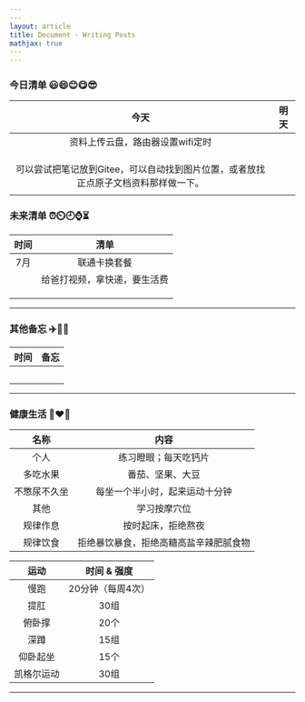 ```yaml
---
​---
layout: article
title: Document - Writing Posts
mathjax: true
​---
---
```




### 今日清单 :smiley::smile::blush::yum::sunglasses:

|                             今天                             | 明天 |
| :----------------------------------------------------------: | :--: |
|               资料上传云盘，路由器设置wifi定时               |      |
|                                                              |      |
|                                                              |      |
|                                                              |      |
| 可以尝试把笔记放到Gitee，可以自动找到图片位置，或者放找正点原子文档资料那样做一下。 |      |
|                                                              |      |

### 未来清单 :alarm_clock::timer_clock::clock9::watch::hourglass_flowing_sand:

| 时间 |             清单             |
| :--: | :--------------------------: |
| 7月  |         联通卡换套餐         |
|      | 给爸打视频，拿快递，要生活费 |
|      |                              |
|      |                              |
|      |                              |

---

### 其他备忘 :airplane::helicopter::rocket:

| 时间 | 备忘 |
| :--: | :--: |
|      |      |
|      |      |
|      |      |
|      |      |
|      |      |

------

### 健康生活 :runner::heart::muscle:

|     名称     |                  内容                  |
| :----------: | :------------------------------------: |
|     个人     |          练习瞪眼；每天吃钙片          |
|   多吃水果   |            番茄、坚果、大豆            |
| 不憋尿不久坐 |     每坐一个半小时，起来运动十分钟     |
|     其他     |              学习按摩穴位              |
|   规律作息   |           按时起床，拒绝熬夜           |
|   规律饮食   | 拒绝暴饮暴食，拒绝高糖高盐辛辣肥腻食物 |

|    运动    |    时间 & 强度    |
| :--------: | :---------------: |
|    慢跑    | 20分钟（每周4次） |
|    提肛    |       30组        |
|   俯卧撑   |       20个        |
|    深蹲    |       15组        |
|  仰卧起坐  |       15个        |
| 凯格尔运动 |       30组        |

------








